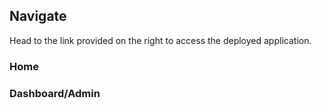 ## Navigate
Head to the link provided on the right to access the deployed application.
### Home

### Dashboard/Admin
